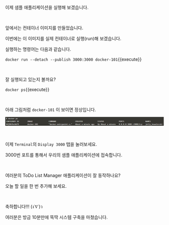 이제 샘플 애플리케이션을 실행해 보겠습니다.

​     

앞에서는 컨테이너 이미지를 만들었습니다.

이번에는 이 이미지를 실제 컨테이너로 실행(run)해 보겠습니다.

실행하는 명령어는 다음과 같습니다.

`docker run --detach --publish 3000:3000 docker-101`{{execute}}

​      


잘 실행되고 있는지 볼까요?

`docker ps`{{execute}}

​      

아래 그림처럼 `docker-101` 이 보이면 정상입니다.

![docker_ps](./assets/docker_ps.png)

​      

이제 `Terminal`의 `Display 3000` 탭을 눌러보세요.

3000번 포트를 통해서 우리의 샘플 애플리케이션에 접속합니다.

​     

여러분의 ToDo List Manager 애플리케이션이 잘 동작하나요?

오늘 할 일을 한 번 추가해 보세요.

​     

축하합니다!!!     (ง˙∇˙)ว

여러분은 방금 10분만에 뚝딱 시스템 구축을 마쳤습니다.
